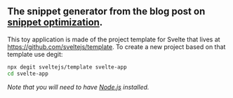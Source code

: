 ## The snippet generator from the blog post on [snippet optimization](https://do-your-own-seo.com/how-to-earn-a-proper-snippet).

This toy application is made of the project template for Svelte that lives at https://github.com/sveltejs/template. To create a new project based on that template use degit:

```bash
npx degit sveltejs/template svelte-app
cd svelte-app
```

*Note that you will need to have [Node.js](https://nodejs.org) installed.*
